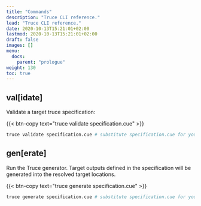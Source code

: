```yaml
---
title: "Commands"
description: "Truce CLI reference."
lead: "Truce CLI reference."
date: 2020-10-13T15:21:01+02:00
lastmod: 2020-10-13T15:21:01+02:00
draft: false
images: []
menu: 
  docs:
    parent: "prologue"
weight: 130
toc: true
---
```


## val[idate]

Validate a target truce specification:

{{< btn-copy text="truce validate specification.cue" >}}

```bash
truce validate specification.cue # substitute specification.cue for your truce file(s)
```

## gen[erate]

Run the Truce generator. Target outputs defined in the specification will be generated into the resolved target locations.

{{< btn-copy text="truce generate specification.cue" >}}

```bash
truce generate specification.cue # substitute specification.cue for your truce file(s)
```
